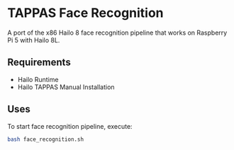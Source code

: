 # TAPPAS Face Recognition
A port of the x86 Hailo 8 face recognition pipeline that works on Raspberry Pi 5 with Hailo 8L.

## Requirements
 - Hailo Runtime
 - Hailo TAPPAS Manual Installation

## Uses
To start face recognition pipeline, execute:
```bash
bash face_recognition.sh
